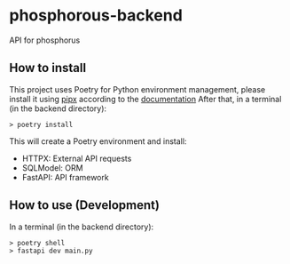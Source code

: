 # phosphorous-backend

API for phosphorus

## How to install

This project uses Poetry for Python environment management, please install it using [pipx](https://pipx.pypa.io/stable/installation/) according to the [documentation](https://python-poetry.org/docs/#installing-with-pipx)
After that, in a terminal (in the backend directory):

    > poetry install

This will create a Poetry environment and install:

- HTTPX: External API requests
- SQLModel: ORM
- FastAPI: API framework

## How to use (Development)

In a terminal (in the backend directory):

    > poetry shell
    > fastapi dev main.py
